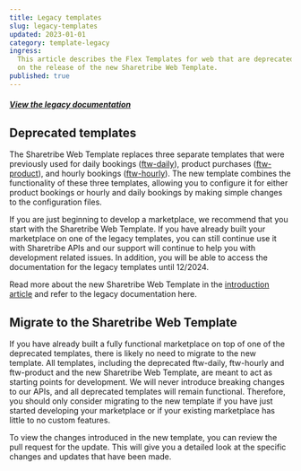 ```yaml
---
title: Legacy templates
slug: legacy-templates
updated: 2023-01-01
category: template-legacy
ingress:
  This article describes the Flex Templates for web that are deprecated
  on the release of the new Sharetribe Web Template.
published: true
---
```


##### [View the legacy documentation](https://www.sharetribe.com/docs/legacy/)

## Deprecated templates

The Sharetribe Web Template replaces three separate templates that were
previously used for daily bookings
([ftw-daily](https://github.com/sharetribe/ftw-daily)), product
purchases ([ftw-product](https://github.com/sharetribe/ftw-product)),
and hourly bookings
([ftw-hourly](https://github.com/sharetribe/ftw-hourly)). The new
template combines the functionality of these three templates, allowing
you to configure it for either product bookings or hourly and daily
bookings by making simple changes to the configuration files.

If you are just beginning to develop a marketplace, we recommend that
you start with the Sharetribe Web Template. If you have already built
your marketplace on one of the legacy templates, you can still continue
use it with Sharetribe APIs and our support will continue to help you
with development related issues. In addition, you will be able to access
the documentation for the legacy templates until 12/2024.

Read more about the new Sharetribe Web Template in the
[introduction article](/template/sharetribe-web-template/) and refer to
the legacy documentation here.

## Migrate to the Sharetribe Web Template

If you have already built a fully functional marketplace on top of one
of the deprecated templates, there is likely no need to migrate to the
new template. All templates, including the deprecated ftw-daily,
ftw-hourly and ftw-product and the new Sharetribe Web Template, are
meant to act as starting points for development. We will never introduce
breaking changes to our APIs, and all deprecated templates will remain
functional. Therefore, you should only consider migrating to the new
template if you have just started developing your marketplace or if your
existing marketplace has little to no custom features.

To view the changes introduced in the new template, you can review the
pull request for the update. This will give you a detailed look at the
specific changes and updates that have been made.
